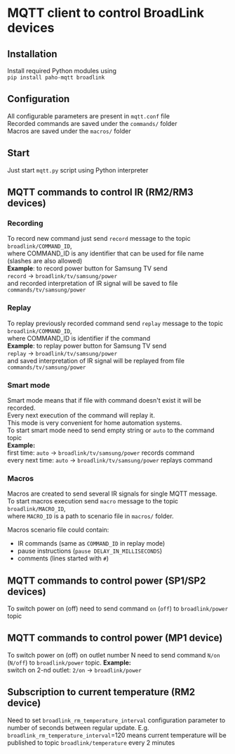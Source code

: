 # MQTT client to control BroadLink devices
 
## Installation
Install required Python modules using  
`pip install paho-mqtt broadlink`

## Configuration
All configurable parameters are present in `mqtt.conf` file  
Recorded commands are saved under the `commands/` folder  
Macros are saved under the `macros/` folder

## Start
Just start `mqtt.py` script using Python interpreter

## MQTT commands to control IR (RM2/RM3 devices)
### Recording
To record new command just send `record` message to the topic `broadlink/COMMAND_ID`,  
where COMMAND_ID is any identifier that can be used for file name (slashes are also allowed)  
**Example**: to record power button for Samsung TV send  
`record` -> `broadlink/tv/samsung/power`  
and recorded interpretation of IR signal will be saved to file `commands/tv/samsung/power`

### Replay
To replay previously recorded command send `replay` message to the topic `broadlink/COMMAND_ID`,  
where COMMAND_ID is identifier if the command  
**Example**: to replay power button for Samsung TV send  
`replay` -> `broadlink/tv/samsung/power`  
and saved interpretation of IR signal will be replayed from file `commands/tv/samsung/power`

### Smart mode
Smart mode means that if file with command doesn't exist it will be recorded.  
Every next execution of the command will replay it.  
This mode is very convenient for home automation systems.  
To start smart mode need to send empty string or `auto` to the command topic   
**Example:**  
first time: `auto` -> `broadlink/tv/samsung/power` records command  
every next time: `auto` -> `broadlink/tv/samsung/power` replays command  

### Macros
Macros are created to send several IR signals for single MQTT message.  
To start macros execution send `macro` message to the topic `broadlink/MACRO_ID`,  
where `MACRO_ID` is a path to scenario file in `macros/` folder.  

Macros scenario file could contain:
 - IR commands (same as `COMMAND_ID` in replay mode)
 - pause instructions (`pause DELAY_IN_MILLISECONDS`)
 - comments (lines started with `#`)
 
## MQTT commands to control power (SP1/SP2 devices)
To switch power on (off) need to send command `on` (`off`) to `broadlink/power` topic

## MQTT commands to control power (MP1 device)
To switch power on (off) on outlet number N need to send command `N/on` (`N/off`) to `broadlink/power` topic.
**Example:**  
switch on 2-nd outlet: `2/on` -> `broadlink/power`

## Subscription to current temperature (RM2 device)
Need to set `broadlink_rm_temperature_interval` configuration parameter to number of seconds between regular update.
E.g. 
`broadlink_rm_temperature_interval`=120
means current temperature will be published to topic `broadlink/temperature` every 2 minutes

